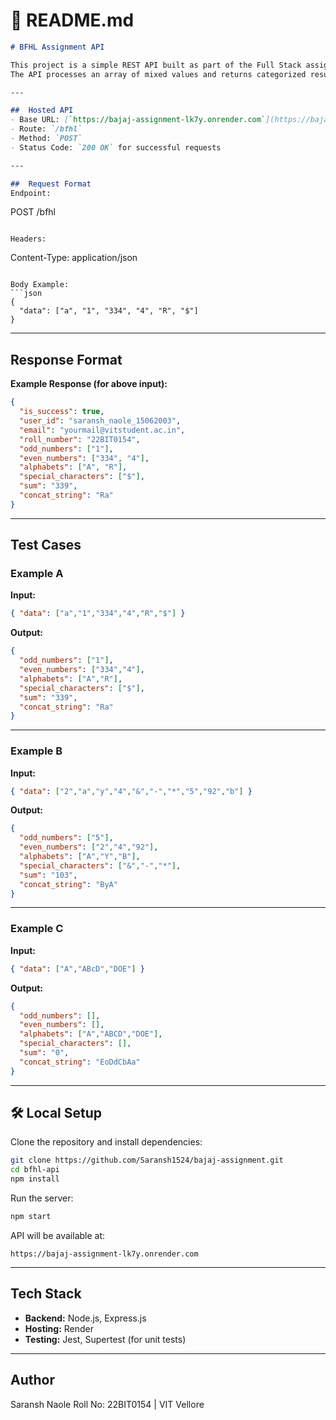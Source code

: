 
# 📄 README.md

```markdown
# BFHL Assignment API

This project is a simple REST API built as part of the Full Stack assignment.  
The API processes an array of mixed values and returns categorized results such as even numbers, odd numbers, alphabets, special characters, sum of numbers, and a concatenated string in alternating caps.

---

##  Hosted API
- Base URL: [`https://bajaj-assignment-lk7y.onrender.com`](https://bajaj-assignment-lk7y.onrender.com)  
- Route: `/bfhl`  
- Method: `POST`  
- Status Code: `200 OK` for successful requests  

---

##  Request Format
Endpoint:  
```

POST /bfhl

```

Headers:
```

Content-Type: application/json

````

Body Example:
```json
{
  "data": ["a", "1", "334", "4", "R", "$"]
}
````

---

##  Response Format

**Example Response (for above input):**

```json
{
  "is_success": true,
  "user_id": "saransh_naole_15062003",
  "email": "yourmail@vitstudent.ac.in",
  "roll_number": "22BIT0154",
  "odd_numbers": ["1"],
  "even_numbers": ["334", "4"],
  "alphabets": ["A", "R"],
  "special_characters": ["$"],
  "sum": "339",
  "concat_string": "Ra"
}
```

---

##  Test Cases

### Example A

**Input:**

```json
{ "data": ["a","1","334","4","R","$"] }
```

**Output:**

```json
{
  "odd_numbers": ["1"],
  "even_numbers": ["334","4"],
  "alphabets": ["A","R"],
  "special_characters": ["$"],
  "sum": "339",
  "concat_string": "Ra"
}
```

---

### Example B

**Input:**

```json
{ "data": ["2","a","y","4","&","-","*","5","92","b"] }
```

**Output:**

```json
{
  "odd_numbers": ["5"],
  "even_numbers": ["2","4","92"],
  "alphabets": ["A","Y","B"],
  "special_characters": ["&","-","*"],
  "sum": "103",
  "concat_string": "ByA"
}
```

---

### Example C

**Input:**

```json
{ "data": ["A","ABcD","DOE"] }
```

**Output:**

```json
{
  "odd_numbers": [],
  "even_numbers": [],
  "alphabets": ["A","ABCD","DOE"],
  "special_characters": [],
  "sum": "0",
  "concat_string": "EoDdCbAa"
}
```

---

## 🛠️ Local Setup

Clone the repository and install dependencies:

```bash
git clone https://github.com/Saransh1524/bajaj-assignment.git
cd bfhl-api
npm install
```

Run the server:

```bash
npm start
```

API will be available at:

```
https://bajaj-assignment-lk7y.onrender.com
```

---

##  Tech Stack

* **Backend:** Node.js, Express.js
* **Hosting:** Render
* **Testing:** Jest, Supertest (for unit tests)

---

##  Author

Saransh Naole
Roll No: 22BIT0154 | VIT Vellore

```
